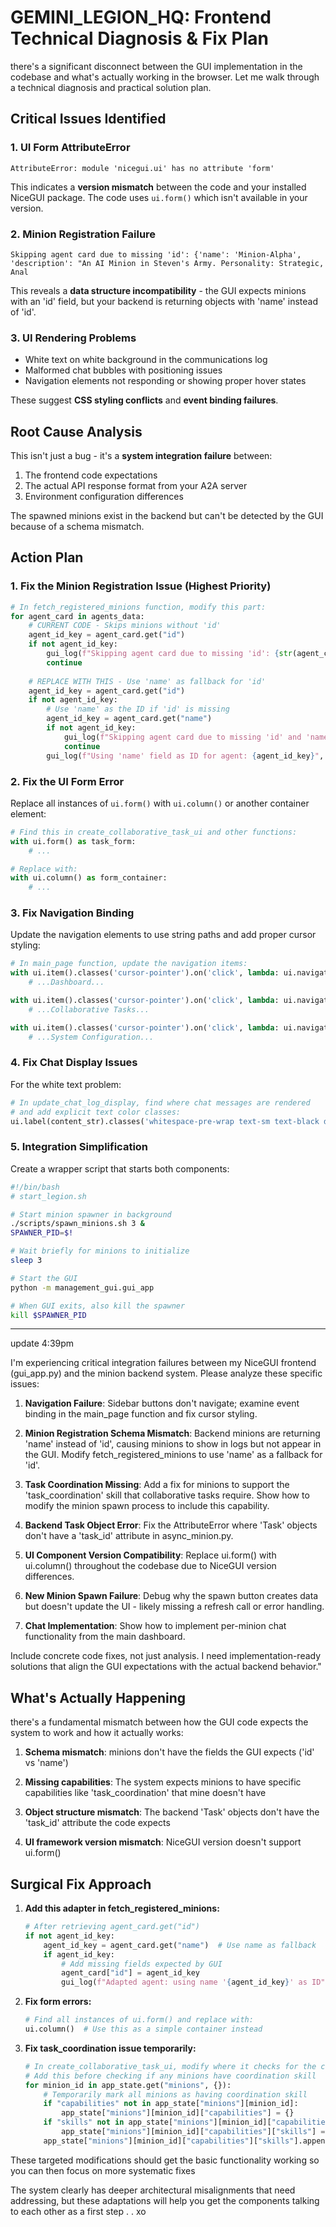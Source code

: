 # GEMINI_LEGION_HQ: Frontend Technical Diagnosis & Fix Plan
there's a significant disconnect between the GUI implementation in the codebase and what's actually working in the browser. Let me walk through a technical diagnosis and practical solution plan.

## Critical Issues Identified

### 1. UI Form AttributeError
```
AttributeError: module 'nicegui.ui' has no attribute 'form'
```
This indicates a **version mismatch** between the code and your installed NiceGUI package. The code uses `ui.form()` which isn't available in your version.

### 2. Minion Registration Failure
```
Skipping agent card due to missing 'id': {'name': 'Minion-Alpha', 'description': "An AI Minion in Steven's Army. Personality: Strategic, Anal
```
This reveals a **data structure incompatibility** - the GUI expects minions with an 'id' field, but your backend is returning objects with 'name' instead of 'id'.

### 3. UI Rendering Problems
- White text on white background in the communications log
- Malformed chat bubbles with positioning issues
- Navigation elements not responding or showing proper hover states

These suggest **CSS styling conflicts** and **event binding failures**.

## Root Cause Analysis

This isn't just a bug - it's a **system integration failure** between:

1. The frontend code expectations
2. The actual API response format from your A2A server
3. Environment configuration differences

The spawned minions exist in the backend but can't be detected by the GUI because of a schema mismatch.

## Action Plan

### 1. Fix the Minion Registration Issue (Highest Priority)

```python
# In fetch_registered_minions function, modify this part:
for agent_card in agents_data:
    # CURRENT CODE - Skips minions without 'id'
    agent_id_key = agent_card.get("id")
    if not agent_id_key:
        gui_log(f"Skipping agent card due to missing 'id': {str(agent_card)[:100]}", level="WARNING")
        continue
        
    # REPLACE WITH THIS - Use 'name' as fallback for 'id'
    agent_id_key = agent_card.get("id")
    if not agent_id_key:
        # Use 'name' as the ID if 'id' is missing
        agent_id_key = agent_card.get("name")
        if not agent_id_key:
            gui_log(f"Skipping agent card due to missing 'id' and 'name': {str(agent_card)[:100]}", level="WARNING")
            continue
        gui_log(f"Using 'name' field as ID for agent: {agent_id_key}", level="INFO")
```

### 2. Fix the UI Form Error

Replace all instances of `ui.form()` with `ui.column()` or another container element:

```python
# Find this in create_collaborative_task_ui and other functions:
with ui.form() as task_form:
    # ...

# Replace with:
with ui.column() as form_container:  
    # ...
```

### 3. Fix Navigation Binding

Update the navigation elements to use string paths and add proper cursor styling:

```python
# In main_page function, update the navigation items:
with ui.item().classes('cursor-pointer').on('click', lambda: ui.navigate.to('/')):
    # ...Dashboard...

with ui.item().classes('cursor-pointer').on('click', lambda: ui.navigate.to('/collaborative-tasks')):
    # ...Collaborative Tasks...

with ui.item().classes('cursor-pointer').on('click', lambda: ui.navigate.to('/system-configuration')):
    # ...System Configuration...
```

### 4. Fix Chat Display Issues

For the white text problem:

```python
# In update_chat_log_display, find where chat messages are rendered
# and add explicit text color classes:
ui.label(content_str).classes('whitespace-pre-wrap text-sm text-black dark:text-white')
```

### 5. Integration Simplification

Create a wrapper script that starts both components:

```bash
#!/bin/bash
# start_legion.sh

# Start minion spawner in background
./scripts/spawn_minions.sh 3 &
SPAWNER_PID=$!

# Wait briefly for minions to initialize
sleep 3

# Start the GUI
python -m management_gui.gui_app

# When GUI exits, also kill the spawner
kill $SPAWNER_PID
```

---
update 4:39pm


I'm experiencing critical integration failures between my NiceGUI frontend (gui_app.py) and the minion backend system. Please analyze these specific issues:

1. **Navigation Failure**: Sidebar buttons don't navigate; examine event binding in the main_page function and fix cursor styling.

2. **Minion Registration Schema Mismatch**: Backend minions are returning 'name' instead of 'id', causing minions to show in logs but not appear in the GUI. Modify fetch_registered_minions to use 'name' as a fallback for 'id'.

3. **Task Coordination Missing**: Add a fix for minions to support the 'task_coordination' skill that collaborative tasks require. Show how to modify the minion spawn process to include this capability.

4. **Backend Task Object Error**: Fix the AttributeError where 'Task' objects don't have a 'task_id' attribute in async_minion.py.

5. **UI Component Version Compatibility**: Replace ui.form() with ui.column() throughout the codebase due to NiceGUI version differences.

6. **New Minion Spawn Failure**: Debug why the spawn button creates data but doesn't update the UI - likely missing a refresh call or error handling.

7. **Chat Implementation**: Show how to implement per-minion chat functionality from the main dashboard.

Include concrete code fixes, not just analysis. I need implementation-ready solutions that align the GUI expectations with the actual backend behavior."

## What's Actually Happening

there's a fundamental mismatch between how the GUI code expects the system to work and how it actually works:

1. **Schema mismatch**:  minions don't have the fields the GUI expects ('id' vs 'name')

2. **Missing capabilities**: The system expects minions to have specific capabilities like 'task_coordination' that mine doesn't have

3. **Object structure mismatch**: The backend 'Task' objects don't have the 'task_id' attribute the code expects 

4. **UI framework version mismatch**:  NiceGUI version doesn't support ui.form() 

## Surgical Fix Approach


1. **Add this adapter in fetch_registered_minions:**
   ```python
   # After retrieving agent_card.get("id")
   if not agent_id_key:
       agent_id_key = agent_card.get("name")  # Use name as fallback
       if agent_id_key:
           # Add missing fields expected by GUI
           agent_card["id"] = agent_id_key  
           gui_log(f"Adapted agent: using name '{agent_id_key}' as ID", level="INFO")
   ```

2. **Fix form errors:**
   ```python
   # Find all instances of ui.form() and replace with:
   ui.column()  # Use this as a simple container instead
   ```

3. **Fix task_coordination issue temporarily:**
   ```python
   # In create_collaborative_task_ui, modify where it checks for the coordination skill:
   # Add this before checking if any minions have coordination skill
   for minion_id in app_state.get("minions", {}):
       # Temporarily mark all minions as having coordination skill
       if "capabilities" not in app_state["minions"][minion_id]:
           app_state["minions"][minion_id]["capabilities"] = {}
       if "skills" not in app_state["minions"][minion_id]["capabilities"]:
           app_state["minions"][minion_id]["capabilities"]["skills"] = []
       app_state["minions"][minion_id]["capabilities"]["skills"].append("task_coordination")
   ```

These targeted modifications should get the basic functionality working so you can then focus on more systematic fixes 

The system clearly has deeper architectural misalignments that need addressing, but these adaptations will help you get the components talking to each other as a first step  .   .  xo